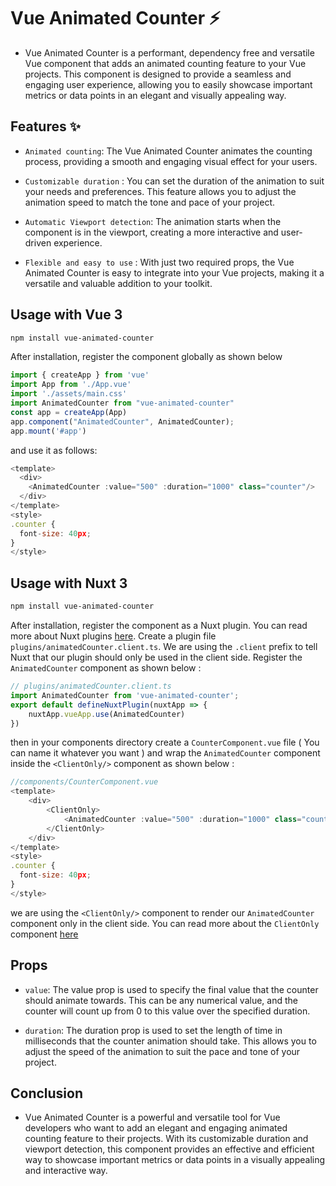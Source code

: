 # Vue Animated Counter :zap:

- Vue Animated Counter is a performant, dependency free and versatile Vue component that adds an animated counting feature to your Vue projects. This component is designed to provide a seamless and engaging user experience, allowing you to easily showcase important metrics or data points in an elegant and visually appealing way.

## Features ✨

- `Animated counting`: The Vue Animated Counter animates the counting process, providing a smooth and engaging visual effect for your users.

- `Customizable duration` : You can set the duration of the animation to suit your needs and preferences. This feature allows you to adjust the animation speed to match the tone and pace of your project.

- `Automatic Viewport detection`: The animation starts when the component is in the viewport, creating a more interactive and user-driven experience.

- `Flexible and easy to use` : With just two required props, the Vue Animated Counter is easy to integrate into your Vue projects, making it a versatile and valuable addition to your toolkit.

## Usage with Vue 3

```bash
npm install vue-animated-counter
```

After installation, register the component globally as shown below 

```ts
import { createApp } from 'vue'
import App from './App.vue'
import './assets/main.css'
import AnimatedCounter from "vue-animated-counter"
const app = createApp(App)
app.component("AnimatedCounter", AnimatedCounter);
app.mount('#app')
```

and use it as follows:

```js
<template>
  <div>
    <AnimatedCounter :value="500" :duration="1000" class="counter"/>
  </div>
</template>
<style>
.counter {
  font-size: 40px;
}
</style>
```

## Usage with Nuxt 3

```bash
npm install vue-animated-counter
```

After installation, register the component as a Nuxt plugin. You can read more about Nuxt plugins [here](https://nuxt.com/docs/guide/directory-structure/plugins). Create a plugin file `plugins/animatedCounter.client.ts`. We are using the `.client` prefix to tell Nuxt that our plugin should only be used in the client side. Register the `AnimatedCounter` component as shown below :

```ts
// plugins/animatedCounter.client.ts
import AnimatedCounter from 'vue-animated-counter';
export default defineNuxtPlugin(nuxtApp => {
    nuxtApp.vueApp.use(AnimatedCounter)
})
```

then in your components directory create a `CounterComponent.vue` file ( You can name it whatever you want ) and wrap the `AnimatedCounter` component inside the `<ClientOnly/>` component as shown below :

```js
//components/CounterComponent.vue
<template>
    <div>
        <ClientOnly>
            <AnimatedCounter :value="500" :duration="1000" class="counter" />
        </ClientOnly>
    </div>
</template>
<style>
.counter {
  font-size: 40px;
}
</style>

```

we are using the `<ClientOnly/>` component to render our `AnimatedCounter` component only in the client side. You can read more about the `ClientOnly` component [here](https://nuxt.com/docs/api/components/client-only)

## Props 

- `value`: The value prop is used to specify the final value that the counter should animate towards. This can be any numerical value, and the counter will count up from 0 to this value over the specified duration.

- `duration`: The duration prop is used to set the length of time in milliseconds that the counter animation should take. This allows you to adjust the speed of the animation to suit the pace and tone of your project.


## Conclusion

- Vue Animated Counter is a powerful and versatile tool for Vue developers who want to add an elegant and engaging animated counting feature to their projects. With its customizable duration and viewport detection, this component provides an effective and efficient way to showcase important metrics or data points in a visually appealing and interactive way.
